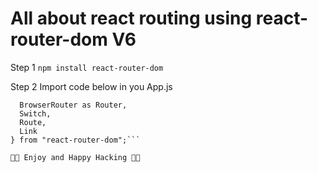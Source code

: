 # All about react routing using react-router-dom V6

Step 1
```npm install react-router-dom```

Step 2 Import code below in you App.js
```import {
  BrowserRouter as Router,
  Switch,
  Route,
  Link
} from "react-router-dom";```

🥷🥷 Enjoy and Happy Hacking 🥷🥷
